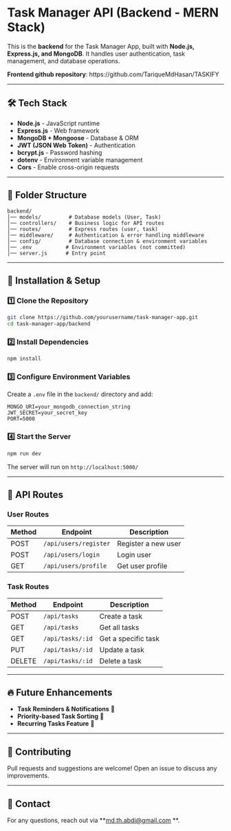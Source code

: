 # Task Manager API (Backend - MERN Stack)

This is the **backend** for the Task Manager App, built with **Node.js, Express.js, and MongoDB**. It handles user authentication, task management, and database operations.



**Frontend github repository**: https\://github.com/TariqueMdHasan/TASKIFY

---

## 🛠 Tech Stack

- **Node.js** - JavaScript runtime
- **Express.js** - Web framework
- **MongoDB + Mongoose** - Database & ORM
- **JWT (JSON Web Token)** - Authentication
- **bcrypt.js** - Password hashing
- **dotenv** - Environment variable management
- **Cors** - Enable cross-origin requests

---

## 📂 Folder Structure

```
backend/
│── models/         # Database models (User, Task)
│── controllers/    # Business logic for API routes
│── routes/         # Express routes (user, task)
│── middleware/     # Authentication & error handling middleware
│── config/         # Database connection & environment variables
│── .env           # Environment variables (not committed)
│── server.js      # Entry point
```

---

## 🚀 Installation & Setup

### 1️⃣ Clone the Repository

```bash
git clone https://github.com/yourusername/task-manager-app.git
cd task-manager-app/backend
```

### 2️⃣ Install Dependencies

```bash
npm install
```

### 3️⃣ Configure Environment Variables

Create a `.env` file in the `backend/` directory and add:

```
MONGO_URI=your_mongodb_connection_string
JWT_SECRET=your_secret_key
PORT=5000
```

### 4️⃣ Start the Server

```bash
npm run dev
```

The server will run on `http://localhost:5000/`

---

## 📌 API Routes

### User Routes

| Method | Endpoint              | Description         |
| ------ | --------------------- | ------------------- |
| POST   | `/api/users/register` | Register a new user |
| POST   | `/api/users/login`    | Login user          |
| GET    | `/api/users/profile`  | Get user profile    |

### Task Routes

| Method | Endpoint         | Description         |
| ------ | ---------------- | ------------------- |
| POST   | `/api/tasks`     | Create a task       |
| GET    | `/api/tasks`     | Get all tasks       |
| GET    | `/api/tasks/:id` | Get a specific task |
| PUT    | `/api/tasks/:id` | Update a task       |
| DELETE | `/api/tasks/:id` | Delete a task       |

---

## 🔥 Future Enhancements

- **Task Reminders & Notifications** 🔔
- **Priority-based Task Sorting** 📌
- **Recurring Tasks Feature** 🔄

---

## 🤝 Contributing

Pull requests and suggestions are welcome! Open an issue to discuss any improvements.

---

## 📨 Contact

For any questions, reach out via \*\*[md.th.abdi@gmail.com](mailto\:md.th.abdi@gmail.com) \*\*.

